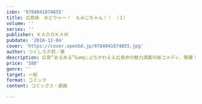 ```yaml
---
isbn: '9784041074855'
title: 広島妹　おどりゃー！　もみじちゃん！！　（１）
volume: ''
series: ''
publisher: ＫＡＤＯＫＡＷ
pubdate: '2018-12-04'
cover: 'https://cover.openbd.jp/9784041074855.jpg'
author: つくしろ夕莉／著
description: 広島“あるある”&amp;ぶちかわええ広島弁の魅力満載の妹コメディ、開幕！
price: '580'
genre: ''
target: 一般
format: コミック
content: コミックス・劇画

---
```

